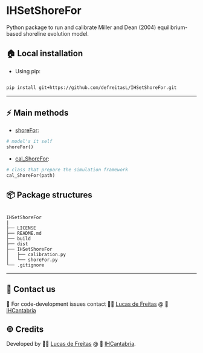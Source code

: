 
# IHSetShoreFor
Python package to run and calibrate Miller and Dean (2004) equilibrium-based shoreline evolution model.

## :house: Local installation
* Using pip:
```bash

pip install git+https://github.com/defreitasL/IHSetShoreFor.git

```

---
## :zap: Main methods

* [shoreFor](./IHSetShoreFor/shoreFor.py):
```python
# model's it self
shoreFor()
```
* [cal_ShoreFor](./IHSetShoreFor/calibration.py):
```python
# class that prepare the simulation framework
cal_ShoreFor(path)
```



## :package: Package structures
````

IHSetShoreFor
|
├── LICENSE
├── README.md
├── build
├── dist
├── IHSetShoreFor
│   ├── calibration.py
│   └── shoreFor.py
└── .gitignore

````

---

## :incoming_envelope: Contact us
:snake: For code-development issues contact :man_technologist: [Lucas de Freitas](https://github.com/defreitasL) @ :office: [IHCantabria](https://github.com/IHCantabria)

## :copyright: Credits
Developed by :man_technologist: [Lucas de Freitas](https://github.com/defreitasL) @ :office: [IHCantabria](https://github.com/IHCantabria).
